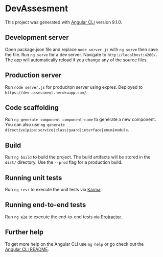 # DevAssesment

This project was generated with [Angular CLI](https://github.com/angular/angular-cli) version 9.1.0.

## Development server

Open package.json file and replace  `node server.js` with `ng serve` then save the file. Run `ng serve` for a dev server. Navigate to `http://localhost:4200/`. The app will automatically reload if you change any of the source files.

## Production server

Run `node server.js` for produciton server using expres. Deployed to `https://dev-assessment.herokuapp.com/`.

## Code scaffolding

Run `ng generate component component-name` to generate a new component. You can also use `ng generate directive|pipe|service|class|guard|interface|enum|module`.

## Build

Run `ng build` to build the project. The build artifacts will be stored in the `dist/` directory. Use the `--prod` flag for a production build.

## Running unit tests

Run `ng test` to execute the unit tests via [Karma](https://karma-runner.github.io).

## Running end-to-end tests

Run `ng e2e` to execute the end-to-end tests via [Protractor](http://www.protractortest.org/).

## Further help

To get more help on the Angular CLI use `ng help` or go check out the [Angular CLI README](https://github.com/angular/angular-cli/blob/master/README.md).
